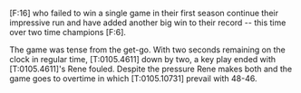 [F:16] who failed to win a single game in their first season continue their impressive run
and have added another big win to their record -- this time over two time champions [F:6].

The game was tense from the get-go. With two seconds remaining on the clock in regular time,
[T:0105.4611] down by two, a key play ended with [T:0105.4611]'s Rene fouled. Despite the
pressure Rene makes both and the game goes to overtime in which [T:0105.10731] prevail with 48-46. 
